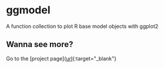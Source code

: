 # ggmodel
A function collection to plot R base model objects with ggplot2

## Wanna see more?

Go to the [project page]([url]("https://wilsonfrantine.github.io/ggmodel"){:target="_blank"}

